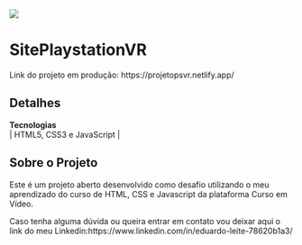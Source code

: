 <img src="_imagens/print-demonstrativo.png">

# SitePlaystationVR
<div>
  <p>Link do projeto em produção: https://projetopsvr.netlify.app/ </p>
</div>
    
## Detalhes
**Tecnologias**<br>
| HTML5, CSS3 e JavaScript | 


## Sobre o Projeto

<p>Este é um projeto aberto desenvolvido como desafio utilizando o meu aprendizado do curso de HTML, CSS e Javascript da plataforma Curso em Vídeo.</p>

<p>Caso tenha alguma dúvida ou queira entrar em contato vou deixar aqui o link do meu Linkedin:https://www.linkedin.com/in/eduardo-leite-78620b1a3/ </p>
